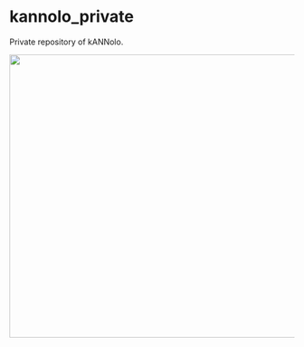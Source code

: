 # kannolo_private
Private repository of kANNolo.

<p align="center">
  <img height=500px width=550px src="https://github.com/SilvioM97/kannolo_private/blob/main/kannolo.png">
</p>
